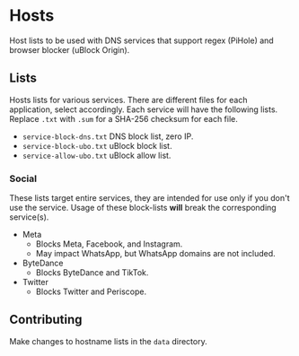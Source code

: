 # Hosts
Host lists to be used with DNS services that support regex (PiHole) and browser blocker (uBlock Origin).

## Lists
Hosts lists for various services. There are different files for each application, select accordingly. Each service will have the following lists. Replace `.txt` with `.sum` for a SHA-256 checksum for each file.

+ `service-block-dns.txt` DNS block list, zero IP.
+ `service-block-ubo.txt` uBlock block list.
+ `service-allow-ubo.txt` uBlock allow list.

### Social
These lists target entire services, they are intended for use only if you don't use the service. Usage of these block-lists **will** break the corresponding service(s).

+ Meta
  - Blocks Meta, Facebook, and Instagram.
  - May impact WhatsApp, but WhatsApp domains are not included.
+ ByteDance
  - Blocks ByteDance and TikTok.
+ Twitter
  - Blocks Twitter and Periscope.

## Contributing
Make changes to hostname lists in the `data` directory.
